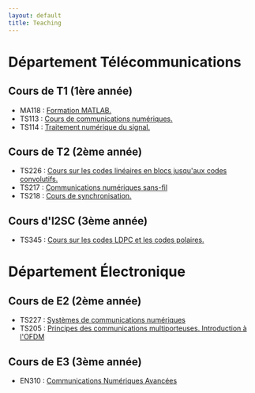 ```yaml
---
layout: default
title: Teaching
---
```

# Département Télécommunications
## Cours de T1 (1ère année)
- MA118 : [Formation MATLAB. ](ma118.md)
- TS113 : [Cours de communications numériques. ](ts113.md)
- TS114 : [Traitement numérique du signal. ](ts114.md)

## Cours de T2 (2ème année)
- TS226 : [Cours sur les codes linéaires en blocs jusqu'aux codes convolutifs. ](ts226.md)
- TS217 : [Communications numériques sans-fil](ts217.md)
- TS218 : [Cours de synchronisation. ](ts218.md)

## Cours d'I2SC (3ème année)
- TS345 : [Cours sur les codes LDPC et les codes polaires. ](ts345.md)

<!--## PFE
- PFE : Vous trouverez des informations concernant le rapport, la soutenance ou encore le poster [sur le lien suivant.](pfe.md)-->

# Département Électronique
## Cours de E2 (2ème année)
- TS227 : [Systèmes de communications numériques](ts227.md)
- TS205 : [Principes des communications multiporteuses. Introduction à l'OFDM](ts205.md)

## Cours de E3 (3ème année)
- EN310 : [Communications Numériques Avancées](en310.md)
